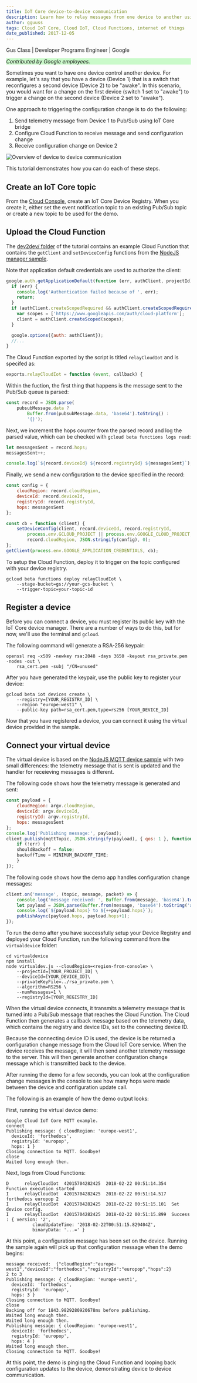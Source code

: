 ```yaml
---
title: IoT Core device-to-device communication
description: Learn how to relay messages from one device to another using Cloud Functions.
author: gguuss
tags: Cloud IoT Core, Cloud IoT, Cloud Functions, internet of things
date_published: 2017-12-05
---
```


Gus Class | Developer Programs Engineer | Google

<p style="background-color:#CAFACA;"><i>Contributed by Google employees.</i></p>

Sometimes you want to have one device control another device. For example, let's
say that you have a device (Device 1) that is a switch that reconfigures a
second device (Device 2) to be "awake". In this scenario, you would want for a
change on the first device (switch 1 set to "awake") to trigger a change on the
second device (Device 2 set to "awake").

One approach to triggering the configuration change is to do the following:

1. Send telemetry message from Device 1 to Pub/Sub using IoT Core bridge
1. Configure Cloud Function to receive message and send configuration change
1. Receive configuration change on Device 2

![Overview of device to device communication](https://storage.googleapis.com/gcp-community/tutorials/iot-device-to-device/overview.png)

This tutorial demonstrates how you can do each of these steps.

## Create an IoT Core topic

From the [Cloud Console](https://console.cloud.google.com/iot), create
an IoT Core Device Registry. When you create it, either set the
event notification topic to an existing Pub/Sub topic or create a new topic to
be used for the demo.

## Upload the Cloud Function

The [dev2dev/ folder](https://github.com/GoogleCloudPlatform/community/tree/master/tutorials/iot-device-to-device/dev2dev)
of the tutorial contains an example Cloud Function that contains the
`getClient` and `setDeviceConfig` functions from the
[NodeJS manager sample](https://github.com/googleapis/nodejs-iot/tree/master/samples/manager).

Note that application default credentials are used to authorize the client:

```js
google.auth.getApplicationDefault(function (err, authClient, projectId) {
  if (err) {
    console.log('Authentication failed because of ', err);
    return;
  }
  if (authClient.createScopedRequired && authClient.createScopedRequired()) {
    var scopes = ['https://www.googleapis.com/auth/cloud-platform'];
    client = authClient.createScoped(scopes);
  }

  google.options({auth: authClient});
  //...
}
```

The Cloud Function exported by the script is titled `relayCloudIot` and
is specifed as:

```js
exports.relayCloudIot = function (event, callback) {
```

Within the fuction, the first thing that happens is the message sent to the Pub/Sub queue is parsed:

```js
const record = JSON.parse(
    pubsubMessage.data ?
        Buffer.from(pubsubMessage.data, 'base64').toString() :
        '{}');
```

Next, we increment the hops counter from the parsed record and log the parsed
value, which can be checked with `gcloud beta functions logs read`:

```js
let messagesSent = record.hops;
messagesSent++;

console.log(`${record.deviceId} ${record.registryId} ${messagesSent}`);
```

Finally, we send a new configuration to the device specified in the record:

```js
const config = {
    cloudRegion: record.cloudRegion,
    deviceId: record.deviceId,
    registryId: record.registryId,
    hops: messagesSent
};

const cb = function (client) {
    setDeviceConfig(client, record.deviceId, record.registryId,
        process.env.GCLOUD_PROJECT || process.env.GOOGLE_CLOUD_PROJECT,
        record.cloudRegion, JSON.stringify(config), 0);
};
getClient(process.env.GOOGLE_APPLICATION_CREDENTIALS, cb);
```

To setup the Cloud Function, deploy it to trigger on the topic
configured with your device registry.

    gcloud beta functions deploy relayCloudIot \
        --stage-bucket=gs://your-gcs-bucket \
        --trigger-topic=your-topic-id

## Register a device

Before you can connect a device, you must register its public key with the IoT Core device manager. There are a number of ways to do this,
but for now, we'll use the terminal and `gcloud`.

The following command will generate a RSA-256 keypair:

    openssl req -x509 -newkey rsa:2048 -days 3650 -keyout rsa_private.pem -nodes -out \
        rsa_cert.pem -subj "/CN=unused"

After you have generated the keypair, use the public key to register your
device:

    gcloud beta iot devices create \
        --registry=[YOUR_REGISTRY_ID] \
        --region "europe-west1" \
        --public-key path=rsa_cert.pem,type=rs256 [YOUR_DEVICE_ID]

Now that you have registered a device, you can connect it using the virtual
device provided in the sample.

##  Connect your virtual device

The virtual device is based on the [NodeJS MQTT device sample](https://github.com/googleapis/nodejs-iot/tree/master/samples/mqtt_example)
with two small differences: the telemetry message that is sent is updated and
the handler for receieving messages is different.

The following code shows how the telemetry message is generated and sent:

```js
const payload = {
    cloudRegion: argv.cloudRegion,
    deviceId: argv.deviceId,
    registryId: argv.registryId,
    hops: messagesSent
};
console.log('Publishing message:', payload);
client.publish(mqttTopic, JSON.stringify(payload), { qos: 1 }, function (err) {
    if (!err) {
    shouldBackoff = false;
    backoffTime = MINIMUM_BACKOFF_TIME;
    }
});
```

The following code shows how the demo app handles configuration change
messages:

```js
client.on('message', (topic, message, packet) => {
    console.log('message received: ', Buffer.from(message, 'base64').toString('ascii'));
    let payload = JSON.parse(Buffer.from(message, 'base64').toString('ascii'));
    console.log(`${payload.hops} to ${++payload.hops}`);
    publishAsync(payload.hops, payload.hops+1);
});
```

To run the demo after you have successfully setup your Device Registry and
deployed your Cloud Function, run the following command from the
`virtualdevice` folder:

    cd virtualdevice
    npm install
    node virtualdev.js --cloudRegion=<region-from-console> \
        --projectId=[YOUR_PROJECT_ID] \
        --deviceId=[YOUR_DEVICE_ID]\
        --privateKeyFile=../rsa_private.pem \
        --algorithm=RS256 \
        --numMessages=1 \
        --registryId=[YOUR_REGISTRY_ID]

When the virtual device connects, it transmits a telemetry message that is
turned into a Pub/Sub message that reaches the Cloud
Function. The Cloud Function then generates a callback message based on
the telemetry data, which contains the registry and device IDs, set to the
connecting device ID.

Because the connecting device ID is used, the device is be returned a
configuration change message from the Cloud IoT Core service.  When the device
receives the message, it will then send another telemetry message to the
server. This will then generate another configuration change message which
is transmitted back to the device.

After running the demo for a few seconds, you can look at the configuration
change messages in the console to see how many hops were made between the device
and configuration update call.

The following is an example of how the demo output looks:

First, running the virtual device demo:

    Google Cloud IoT Core MQTT example.
    connect
    Publishing message: { cloudRegion: 'europe-west1',
      deviceId: 'forthedocs',
      registryId: 'europop',
      hops: 1 }
    Closing connection to MQTT. Goodbye!
    close
    Waited long enough then.

Next, logs from Cloud Functions:

    D      relayCloudIot  42015704282425  2018-02-22 00:51:14.354  Function execution started
    I      relayCloudIot  42015704282425  2018-02-22 00:51:14.517  forthedocs europop 2
    I      relayCloudIot  42015704282425  2018-02-22 00:51:15.101  Set device config.
    I      relayCloudIot  42015704282425  2018-02-22 00:51:15.899  Success : { version: '2',
              cloudUpdateTime: '2018-02-22T00:51:15.829404Z',
              binaryData: '...=' }

At this point, a configuration message has been set on the device. Running the
sample again will pick up that configuration message when the demo begins:

    message received:  {"cloudRegion":"europe-west1","deviceId":"forthedocs","registryId":"europop","hops":2}
    2 to 3
    Publishing message: { cloudRegion: 'europe-west1',
      deviceId: 'forthedocs',
      registryId: 'europop',
      hops: 3 }
    Closing connection to MQTT. Goodbye!
    close
    Backing off for 1843.9829280920678ms before publishing.
    Waited long enough then.
    Waited long enough then.
    Publishing message: { cloudRegion: 'europe-west1',
      deviceId: 'forthedocs',
      registryId: 'europop',
      hops: 4 }
    Waited long enough then.
    Closing connection to MQTT. Goodbye!

At this point, the demo is pinging the Cloud Function and looping back
configuration updates to the device, demonstrating device to device communication.
